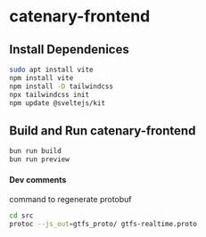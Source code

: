 # catenary-frontend
## Install Dependenices
```bash
sudo apt install vite
npm install vite
npm install -D tailwindcss
npx tailwindcss init
npm update @sveltejs/kit
```
## Build and Run catenary-frontend
```bash
bun run build
bun run preview
```

#### Dev comments

command to regenerate protobuf

```bash
cd src
protoc --js_out=gtfs_proto/ gtfs-realtime.proto 
```
